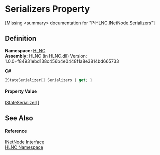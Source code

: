 # Serializers Property


\[Missing &lt;summary&gt; documentation for "P:HLNC.INetNode.Serializers"\]



## Definition
**Namespace:** <a href="N_HLNC">HLNC</a>  
**Assembly:** HLNC (in HLNC.dll) Version: 1.0.0+f84931ebd138c456b4e0448f1a8e3814bd665733

**C#**
``` C#
IStateSerializer[] Serializers { get; }
```



#### Property Value
<a href="T_HLNC_Serialization_Serializers_IStateSerializer">IStateSerializer</a>[]

## See Also


#### Reference
<a href="T_HLNC_INetNode">INetNode Interface</a>  
<a href="N_HLNC">HLNC Namespace</a>  
